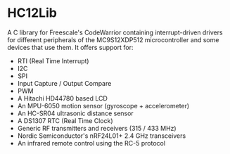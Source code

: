 HC12Lib
=======

A C library for Freescale's CodeWarrior containing interrupt-driven drivers for different peripherals of the MC9S12XDP512 microcontroller and some devices that use them.
It offers support for:
  - RTI (Real Time Interrupt)
  - I2C
  - SPI
  - Input Capture / Output Compare
  - PWM
  - A Hitachi HD44780 based LCD
  - An MPU-6050 motion sensor (gyroscope + accelerometer)
  - An HC-SR04 ultrasonic distance sensor
  - A DS1307 RTC (Real Time Clock)
  - Generic RF transmitters and receivers (315 / 433 MHz)
  - Nordic Semiconductor's nRF24L01+ 2.4 GHz transceivers
  - An infrared remote control using the RC-5 protocol